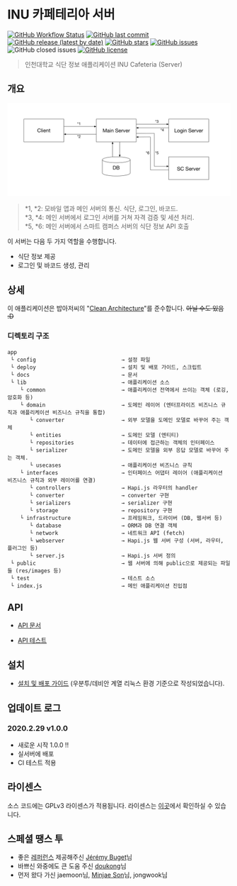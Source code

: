 # INU 카페테리아 서버

[![GitHub Workflow Status](https://img.shields.io/github/workflow/status/inu-appcenter/cafeteria-server/Node.js%20CI)](https://github.com/inu-appcenter/cafeteria-server/actions?query=workflow%3A%22Node.js+CI%22)
[![GitHub last commit](https://img.shields.io/github/last-commit/inu-appcenter/cafeteria-server)](https://github.com/inu-appcenter/cafeteria-server/commits)
[![GitHub release (latest by date)](https://img.shields.io/github/v/release/inu-appcenter/cafeteria-server)](https://github.com/inu-appcenter/cafeteria-server/releases/latest)
[![GitHub stars](https://img.shields.io/github/stars/inu-appcenter/cafeteria-server?style=shield)](https://github.com/inu-appcenter/cafeteria-server/stargazers)
[![GitHub issues](https://img.shields.io/github/issues/inu-appcenter/cafeteria-server)](https://github.com/inu-appcenter/cafeteria-server/issues)
![GitHub closed issues](https://img.shields.io/github/issues-closed/inu-appcenter/cafeteria-server)
[![GitHub license](https://img.shields.io/github/license/inu-appcenter/cafeteria-server)](https://github.com/inu-appcenter/cafeteria-server/blob/master/LICENSE)

> 인천대학교 식단 정보 애플리케이션 INU Cafeteria (Server)

## 개요

![architecture](/docs/architecture.jpeg)
> \*1, \*2: 모바일 앱과 메인 서버의 통신. 식단, 로그인, 바코드.    
> \*3, \*4: 메인 서버에서 로그인 서버를 거쳐 자격 검증 및 세션 처리.    
> \*5, \*6: 메인 서버에서 스마트 캠퍼스 서버의 식단 정보 API 호출

이 서버는 다음 두 가지 역할을 수행합니다.

- 식단 정보 제공
- 로그인 및 바코드 생성, 관리

## 상세

이 애플리케이션은 밥아저씨의 "[Clean Architecture](https://blog.cleancoder.com/uncle-bob/2012/08/13/the-clean-architecture.html)"를 준수합니다. ~~아닐 수도 있음 :D~~

### 디렉토리 구조

~~~
app
 └ config                           → 설정 파일
 └ deploy                           → 설치 및 배포 가이드, 스크립트
 └ docs                             → 문서
 └ lib                              → 애플리케이션 소스
    └ common   	                    → 애플리케이션 전역에서 쓰이는 객체 (로깅, 암호화 등)
    └ domain   	                    → 도메인 레이어 (엔터프라이즈 비즈니스 규칙과 애플리케이션 비즈니스 규칙을 통합)
       └ converter                  → 외부 모델을 도메인 모델로 바꾸어 주는 객체
       └ entities                   → 도메인 모델 (엔티티)
       └ repositories               → 데이터에 접근하는 객체의 인터페이스
       └ serializer                 → 도메인 모델을 외부 응답 모델로 바꾸어 주는 객체.
       └ usecases                   → 애플리케이션 비즈니스 규칙
    └ interfaces                    → 인터페이스 어댑터 레이어 (애플리케이션 비즈니스 규칙과 외부 레이어를 연결)
       └ controllers                → Hapi.js 라우터의 handler
       └ converter                  → converter 구현
       └ serializers                → serializer 구현
       └ storage                    → repository 구현
    └ infrastructure                → 프레임워크, 드라이버 (DB, 웹서버 등)
       └ database                   → ORM과 DB 연결 객체
       └ network                    → 네트워크 API (fetch)
       └ webserver                  → Hapi.js 웹 서버 구성 (서버, 라우터, 플러그인 등)
       └ server.js                  → Hapi.js 서버 정의
 └ public                           → 웹 서버에 의해 public으로 제공되는 파일들 (res/images 등)
 └ test                             → 테스트 소스
 └ index.js                         → 메인 애플리케이션 진입점
~~~

## API

- [API 문서](/docs/API.md)

- [API 테스트](http://ec2-52-79-48-231.ap-northeast-2.compute.amazonaws.com:4869/documentation#/)

## 설치

- [설치 및 배포 가이드](/deploy) (우분투/데비안 계열 리눅스 환경 기준으로 작성되었습니다).

## 업데이트 로그

### 2020.2.29 v1.0.0
- 새로운 시작 1.0.0 !!
- 실서버에 배포
- CI 테스트 적용

## 라이센스

소스 코드에는 GPLv3 라이센스가 적용됩니다. 라이센스는 [이곳](/LICENSE)에서 확인하실 수 있습니다.

## 스페셜 땡스 투

- 좋은 [레퍼런스](https://github.com/jbuget/nodejs-clean-architecture-app) 제공해주신 [Jérémy Buget](https://github.com/jbuget)님
- 바쁘신 와중에도 큰 도움 주신 [doukong](https://github.com/doukong)님
- 먼저 왔다 가신 jaemoon님, [Minjae Son](https://github.com/bungabear)님, jongwook님
